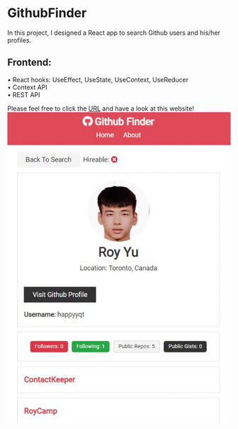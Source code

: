 # GithubFinder
In this project, I designed a React app to search Github users and his/her profiles. 

## Frontend: <br />
• React hooks: UseEffect, UseState, UseContext, UseReducer <br />
• Context API <br />
• REST API <br />

Please feel free to click the [URL](https://githubfinder4qingtianyu.netlify.app/) and have a look at this website!
![](/images/githubfinder_result.JPG)
